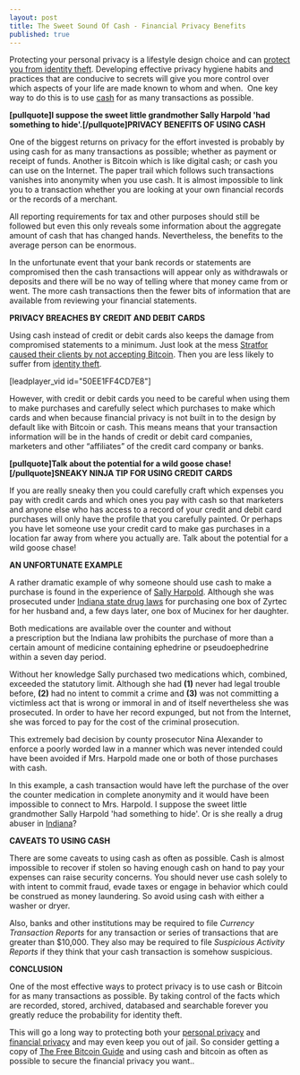 ```yaml
---
layout: post
title: The Sweet Sound Of Cash - Financial Privacy Benefits
published: true
---
```

<p>Protecting your personal privacy is a lifestyle design choice and can <a title="protect from identity theft" href="http://www.howtovanish.com/2012/03/7-effective-privacy-techniques-for-reducing-risk-of-identity-theft/" target="_blank">protect you from identity theft</a>. Developing effective privacy hygiene habits and practices that are conducive to secrets will give you more control over which aspects of your life are made known to whom and when.  One key way to do this is to use <a title="Cash" href="http://www.howtovanish.com/JohnnyCashMusic" target="_blank">cash</a> for as many transactions as possible.</p>
<p><strong><strong>[pullquote]I suppose the sweet little grandmother Sally Harpold 'had something to hide'.[/pullquote]</strong>PRIVACY BENEFITS OF USING CASH</strong></p>
<p>One of the biggest returns on privacy for the effort invested is probably by using cash for as many transactions as possible; whether as payment or receipt of funds. Another is Bitcoin which is like digital cash; or cash you can use on the Internet. The paper trail which follows such transactions vanishes into anonymity when you use cash. It is almost impossible to link you to a transaction whether you are looking at your own financial records or the records of a merchant.</p>
<p>All reporting requirements for tax and other purposes should still be followed but even this only reveals some information about the aggregate amount of cash that has changed hands. Nevertheless, the benefits to the average person can be enormous.</p>
<p>In the unfortunate event that your bank records or statements are compromised then the cash transactions will appear only as withdrawals or deposits and there will be no way of telling where that money came from or went. The more cash transactions then the fewer bits of information that are available from reviewing your financial statements.</p>
<p><strong>PRIVACY BREACHES BY CREDIT AND DEBIT CARDS</strong></p>
<p>Using cash instead of credit or debit cards also keeps the damage from compromised statements to a minimum. Just look at the mess <a title="stratfor not accepting bitcoins" href="http://www.howtovanish.com/2011/12/stratfor-failed-to-protect-their-customers-by-not-accepting-bitcoin/" target="_blank">Stratfor caused their clients by not accepting Bitcoin</a>. Then you are less likely to suffer from <a title="identity theft" href="http://www.howtovanish.com/2012/03/10-privacy-tips-for-protecting-your-identity-and-avoiding-identity-theft/" target="_blank">identity theft</a>.</p>
<p>[leadplayer_vid id="50EE1FF4CD7E8"]</p>
<p>However, with credit or debit cards you need to be careful when using them to make purchases and carefully select which purchases to make which cards and when because financial privacy is not built in to the design by default like with Bitcoin or cash. This means means that your transaction information will be in the hands of credit or debit card companies, marketers and other “affiliates” of the credit card company or banks.</p>
<p><strong>[pullquote]Talk about the potential for a wild goose chase![/pullquote]SNEAKY NINJA TIP FOR USING CREDIT CARDS</strong></p>
<p>If you are really sneaky then you could carefully craft which expenses you pay with credit cards and which ones you pay with cash so that marketers and anyone else who has access to a record of your credit and debit card purchases will only have the profile that you carefully painted. Or perhaps you have let someone use your credit card to make gas purchases in a location far away from where you actually are. Talk about the potential for a wild goose chase!</p>
<p><strong>AN UNFORTUNATE EXAMPLE</strong></p>
<p>A rather dramatic example of why someone should use cash to make a purchase is found in the experience of <a title="Cash" href="http://legalblogwatch.typepad.com/legal_blog_watch/2009/09/indiana-grandmother-jailed-after-buying-one-box-too-many-of-cold-medicine.html" target="_blank">Sally Harpold</a>. Although she was prosecuted under <a title="Drug Laws" href="http://www.howtovanish.com/2009/09/how-do-drug-laws-affect-privacy/" target="_blank">Indiana state drug laws</a> for purchasing one box of Zyrtec for her husband and, a few days later, one box of Mucinex for her daughter.</p>
<p>Both medications are available over the counter and without a prescription but the Indiana law prohibits the purchase of more than a certain amount of medicine containing ephedrine or pseudoephedrine within a seven day period.</p>
<p>Without her knowledge Sally purchased two medications which, combined, exceeded the statutory limit. Although she had <strong>(1)</strong> never had legal trouble before, <strong>(2)</strong> had no intent to commit a crime and <strong>(3)</strong> was not committing a victimless act that is wrong or immoral in and of itself nevertheless she was prosecuted. In order to have her record expunged, but not from the Internet, she was forced to pay for the cost of the criminal prosecution.</p>
<p>This extremely bad decision by county prosecutor Nina Alexander to enforce a poorly worded law in a manner which was never intended could have been avoided if Mrs. Harpold made one or both of those purchases with cash.</p>
<p>In this example, a cash transaction would have left the purchase of the over the counter medication in complete anonymity and it would have been impossible to connect to Mrs. Harpold. I suppose the sweet little grandmother Sally Harpold 'had something to hide'. Or is she really a drug abuser in <a title="indiana" href="http://drugabuse.com/usa/drug-abuse/indiana/" target="_blank">Indiana</a>?</p>
<p><strong>CAVEATS TO USING CASH</strong></p>
<p>There are some caveats to using cash as often as possible. Cash is almost impossible to recover if stolen so having enough cash on hand to pay your expenses can raise security concerns. You should never use cash solely to with intent to commit fraud, evade taxes or engage in behavior which could be construed as money laundering. So avoid using cash with either a washer or dryer.</p>
<p>Also, banks and other institutions may be required to file <em>Currency Transaction Reports</em> for any transaction or series of transactions that are greater than $10,000. They also may be required to file <em>Suspicious Activity Reports</em> if they think that your cash transaction is somehow suspicious.</p>
<p><strong>CONCLUSION</strong></p>
<p>One of the most effective ways to protect privacy is to use cash or Bitcoin for as many transactions as possible. By taking control of the facts which are recorded, stored, archived, databased and searchable forever you greatly reduce the probability for identity theft.</p>
<p>This will go a long way to protecting both your <a title="mini guide personal privacy" href="http://www.howtovanish.com/miniguidepersonal" target="_blank">personal privacy</a> and <a title="mini guide financial privacy" href="http://www.howtovanish.com/miniguidefinancial" target="_blank">financial privacy</a> and may even keep you out of jail. So consider getting a copy of <a title="free bitcoin guide" href="http://www.freebitcoinguide.com" target="_blank">The Free Bitcoin Guide</a> and using cash and bitcoin as often as possible to secure the financial privacy you want..</p>
